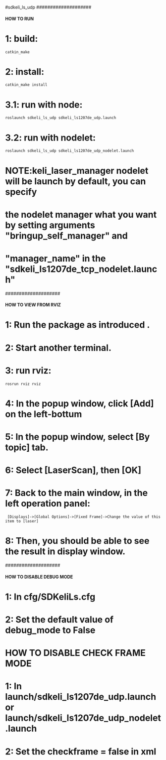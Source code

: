 #sdkeli_ls_udp
####################
#### HOW TO RUN ####
# 1: build:
	catkin_make
# 2: install:
	catkin_make install
# 3.1: run with node:
	roslaunch sdkeli_ls_udp sdkeli_ls1207de_udp.launch
# 3.2: run with nodelet:
	roslaunch sdkeli_ls_udp sdkeli_ls1207de_udp_nodelet.launch
#       NOTE:keli_laser_manager nodelet will be launch by default, you can specify 
#	     the nodelet manager what you want by setting arguments "bringup_self_manager" and
#	     "manager_name" in the "sdkeli_ls1207de_tcp_nodelet.launch"

####################
#### HOW TO VIEW FROM RVIZ ###
# 1: Run the package as introduced .
# 2: Start another terminal.
# 3: run rviz:
	rosrun rviz rviz
# 4: In the popup window, click [Add] on the left-bottum
# 5: In the popup window, select  [By topic] tab.
# 6: Select [LaserScan], then [OK]
# 7: Back to the main window, in the left operation panel:
     [Displays]->[Global Options]->[Fixed Frame]->Change the value of this item to [laser]
# 8: Then, you should be able to see the result in display window.

#################### 
#### HOW TO DISABLE DEBUG MODE ####
# 1: In cfg/SDKeliLs.cfg
# 2: Set the default value of debug_mode to False

# HOW TO DISABLE CHECK FRAME MODE
# 1: In launch/sdkeli_ls1207de_udp.launch or launch/sdkeli_ls1207de_udp_nodelet.launch
# 2: Set the checkframe = false in xml 

